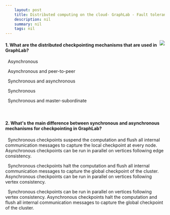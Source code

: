 ```yaml
---
    layout: post
    title: Distributed computing on the cloud- GraphLab - Fault tolerance
    description: nil
    summary: nil
    tags: nil
---
```



 <a target="_blank" href="https://docs.microsoft.com/en-us/learn/modules/cmu-analytics-engines-graphlab/5-fault-tolerance/"><i class="fas fa-external-link-alt"></i> </a>
 <img align="right" src="https://docs.microsoft.com/en-us/learn/achievements/cmu-cloud-developer/distributed-programming-graphlab.svg">
####  1. What are the distributed checkpointing mechanisms that are used in GraphLab?


<i class='far fa-square'></i> &nbsp;&nbsp;Asynchronous

<i class='far fa-square'></i> &nbsp;&nbsp;Asynchronous and peer-to-peer

<i class='fas fa-check-square' style='color: Dodgerblue;'></i> &nbsp;&nbsp;Synchronous and asynchronous

<i class='far fa-square'></i> &nbsp;&nbsp;Synchronous

<i class='far fa-square'></i> &nbsp;&nbsp;Synchronous and master-subordinate
<br />
<br />
<br />

####  2. What's the main difference between synchronous and asynchronous mechanisms for checkpointing in GraphLab?


<i class='fas fa-check-square' style='color: Dodgerblue;'></i> &nbsp;&nbsp;Synchronous checkpoints suspend the computation and flush all internal communication messages to capture the local checkpoint at every node. Asynchronous checkpoints can be run in parallel on vertices following edge consistency.

<i class='far fa-square'></i> &nbsp;&nbsp;Synchronous checkpoints halt the computation and flush all internal communication messages to capture the global checkpoint of the cluster. Asynchronous checkpoints can be run in parallel on vertices following vertex consistency.

<i class='far fa-square'></i> &nbsp;&nbsp;Synchronous checkpoints can be run in parallel on vertices following vertex consistency. Asynchronous checkpoints halt the computation and flush all internal communication messages to capture the global checkpoint of the cluster.
<br />
<br />
<br />
